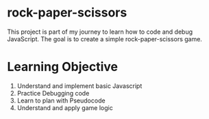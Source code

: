 # rock-paper-scissors
This project is part of my journey to learn how to code and debug JavaScript. The goal is to create a simple rock-paper-scissors game.

# Learning Objective
1. Understand and implement basic Javascript
2. Practice Debugging code
3. Learn to plan with Pseudocode
4. Understand and apply game logic
